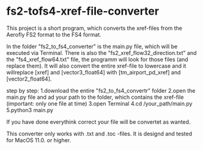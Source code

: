 # fs2-tofs4-xref-file-converter
This project is a short program, which converts the xref-files from the Aerofly FS2 format to the FS4 format.

In the folder "fs2_to_fs4_converter" is the main.py file, which will be executed via Terminal.
There is also the "fs2_xref_flow32_direction.txt" and the "fs4_xref_flow64.txt" file, the programm will look for those files (and replace them).
It will also convert the entire xref-file to lowercase and it willreplace [xref] and [vector3_float64] with [tm_airport_pd_xref] and [vector2_float64].

  step by step: 
1.download the entire "fs2_to_fs4_convertr" folder
2.open the main.py file and ad your path to the folder, which contains the xref-file (important: only one file at time)
3.open Terminal
4.cd /your_path/main.py
5.python3 main.py

If you have done everythink correct your file will be convertet as wanted.

This converter only works with .txt and .toc -files.
It is designd and tested for MacOS 11.0. or higher.

